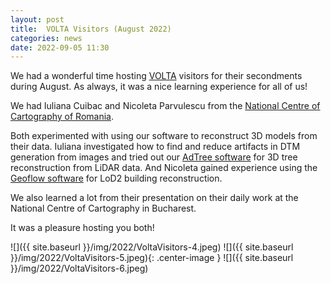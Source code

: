 ```yaml
---
layout: post
title:  VOLTA Visitors (August 2022)
categories: news
date: 2022-09-05 11:30
---
```


We had a wonderful time hosting [VOLTA](https://volta.fbk.eu/) visitors for their secondments during August. As always, it was a nice learning experience for all of us!

We had Iuliana Cuibac and Nicoleta Parvulescu from the [National Centre of Cartography of Romania](https://www.cngcft.ro/index.php/en/).

Both experimented with using our software to reconstruct 3D models from their data. Iuliana investigated how to find and reduce artifacts in DTM generation from images and tried out our [AdTree software](https://github.com/tudelft3d/AdTree) for 3D tree reconstruction from LiDAR data. And Nicoleta gained experience using the [Geoflow software](https://github.com/geoflow3d/geoflow-bundle) for LoD2 building reconstruction.

We also learned a lot from their presentation on their daily work at the National Centre of Cartography in Bucharest.

It was a pleasure hosting you both!

![]({{ site.baseurl }}/img/2022/VoltaVisitors-4.jpeg)
![]({{ site.baseurl }}/img/2022/VoltaVisitors-5.jpeg){: .center-image }
![]({{ site.baseurl }}/img/2022/VoltaVisitors-6.jpeg)



